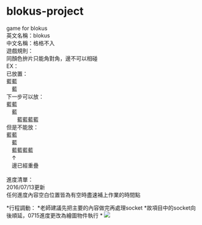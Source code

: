 # blokus-project
game for blokus
<br>
英文名稱：blokus<br>
中文名稱：格格不入<br>
遊戲規則：<br>
同顏色拚片只能角對角，邊不可以相碰<br>
EX：<br>
已放置：<br>
藍藍<br>
　藍<br>
下一步可以放：<br>
藍藍<br>
　藍<br>
　　藍藍藍藍<br>
但是不能放：<br>
藍藍<br>
　藍<br>
　藍藍藍藍<br>
　↑<br>
　邊已經重疊<br>
<br>
進度清單：<br>
2016/07/13更新<br>
任何進度內容空白位置皆為有空時盡速補上作業的時間點<br>

*行程調動：
*老師建議先把主要的內容做完再處理socket
*故項目中的socket向後順延，0715進度更改為繪圖物件執行
*
<img src="http://i.imgur.com/oS8y1Jg.png"></img>
